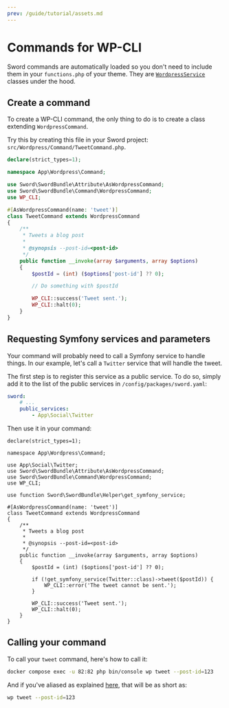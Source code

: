 ```yaml
---
prev: /guide/tutorial/assets.md
---
```


# Commands for WP-CLI

Sword commands are automatically loaded so you don't need to include them in your `functions.php` of your theme.
They are [`WordpressService`](services.md) classes under the hood.

## Create a command

To create a WP-CLI command, the only thing to do is to create a class extending `WordpressCommand`.

Try this by creating this file in your Sword project: `src/Wordpress/Command/TweetCommand.php`.

```php
declare(strict_types=1);

namespace App\Wordpress\Command;

use Sword\SwordBundle\Attribute\AsWordpressCommand;
use Sword\SwordBundle\Command\WordpressCommand;
use WP_CLI;

#[AsWordpressCommand(name: 'tweet')]
class TweetCommand extends WordpressCommand
{
    /**
     * Tweets a blog post
     *
     * @synopsis --post-id=<post-id>
     */
    public function __invoke(array $arguments, array $options)
    {
        $postId = (int) ($options['post-id'] ?? 0);

        // Do something with $postId

        WP_CLI::success('Tweet sent.');
        WP_CLI::halt(0);
    }
}
```

## Requesting Symfony services and parameters

Your command will probably need to call a Symfony service to handle things.
In our example, let's call a `Twitter` service that will handle the tweet.

The first step is to register this service as a public service.
To do so, simply add it to the list of the public services in `/config/packages/sword.yaml`:

```yaml
sword:
    # ...
    public_services:
        - App\Social\Twitter
```

Then use it in your command:

```php{5,10,24-26}
declare(strict_types=1);

namespace App\Wordpress\Command;

use App\Social\Twitter;
use Sword\SwordBundle\Attribute\AsWordpressCommand;
use Sword\SwordBundle\Command\WordpressCommand;
use WP_CLI;

use function Sword\SwordBundle\Helper\get_symfony_service;

#[AsWordpressCommand(name: 'tweet')]
class TweetCommand extends WordpressCommand
{
    /**
     * Tweets a blog post
     *
     * @synopsis --post-id=<post-id>
     */
    public function __invoke(array $arguments, array $options)
    {
        $postId = (int) ($options['post-id'] ?? 0);

        if (!get_symfony_service(Twitter::class)->tweet($postId)) {
            WP_CLI::error('The tweet cannot be sent.');
        }

        WP_CLI::success('Tweet sent.');
        WP_CLI::halt(0);
    }
}
```

## Calling your command

To call your `tweet` command, here's how to call it:

```bash
docker compose exec -u 82:82 php bin/console wp tweet --post-id=123
```

And if you've aliased as explained [here](../tooling.md#wp-cli), that will be as short as:
```bash
wp tweet --post-id=123
```
